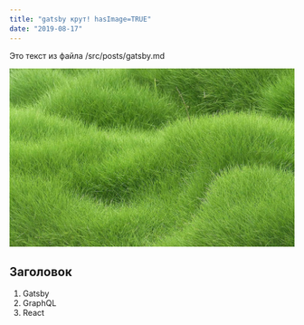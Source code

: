 ```yaml
---
title: "gatsby крут! hasImage=TRUE"
date: "2019-08-17"
---
```


Это текст из файла /src/posts/gatsby.md

![grass](./pic.jpg)

## Заголовок    

1. Gatsby
2. GraphQL
3. React